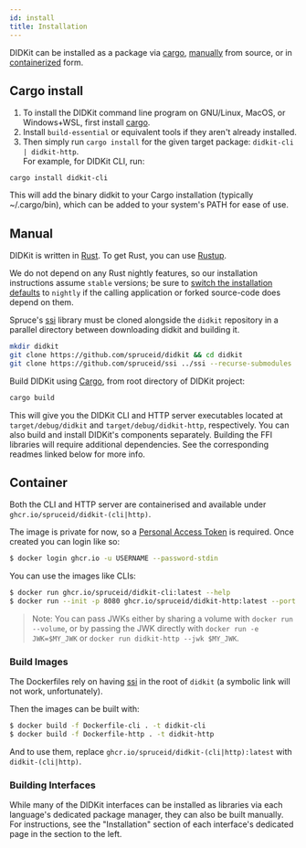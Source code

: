 ```yaml
---
id: install
title: Installation
---
```


[Rust]: https://www.rust-lang.org/
[rustup]: https://rustup.rs/
[Cargo]: https://doc.rust-lang.org/cargo/
[ssi]: https://github.com/spruceid/ssi
[installing-rust]: https://rust-lang.github.io/rustup/installation/index.html



DIDKit can be installed as a package via [cargo](#cargo-install),
[manually](#manual) from source, or in [containerized](#container) form.

## Cargo install

1. To install the DIDKit command line program on GNU/Linux, MacOS, or
   Windows+WSL, first install
   [cargo](https://doc.rust-lang.org/cargo/getting-started/installation.html). 
2. Install `build-essential` or equivalent tools if they aren't already installed.
3. Then simply run `cargo install` for the given target package: 
`didkit-cli | didkit-http`.  
For example, for DIDKit CLI, run:

```
cargo install didkit-cli
```

This will add the binary didkit to your Cargo installation (typically
~/.cargo/bin), which can be added to your system's PATH for ease of use.


## Manual

DIDKit is written in [Rust][]. To get Rust, you can use [Rustup][].

We do not depend on any Rust nightly features, so our installation instructions
assume `stable` versions; be sure to [switch the installation
defaults][installing-rust] to `nightly` if the calling application or forked
source-code does depend on them.

Spruce's [ssi][] library must be cloned alongside the `didkit` repository in a
parallel directory between downloading didkit and building it.

```sh
mkdir didkit
git clone https://github.com/spruceid/didkit && cd didkit
git clone https://github.com/spruceid/ssi ../ssi --recurse-submodules
```

Build DIDKit using [Cargo][], from root directory of DIDKit project:

```sh
cargo build
```

This will give you the DIDKit CLI and HTTP server executables located at
`target/debug/didkit` and `target/debug/didkit-http`, respectively. You can also
build and install DIDKit's components separately. Building the FFI libraries
will require additional dependencies. See the corresponding readmes linked below
for more info.

## Container

Both the CLI and HTTP server are containerised and available under
`ghcr.io/spruceid/didkit-(cli|http)`.

The image is private for now, so a [Personal Access
Token](https://docs.github.com/en/free-pro-team@latest/github/authenticating-to-github/creating-a-personal-access-token)
is required. Once created you can login like so:
```bash
$ docker login ghcr.io -u USERNAME --password-stdin
```

You can use the images like CLIs:
```bash
$ docker run ghcr.io/spruceid/didkit-cli:latest --help
$ docker run --init -p 8080 ghcr.io/spruceid/didkit-http:latest --port 8080
```

> Note: You can pass JWKs either by sharing a volume with `docker run --volume`,
> or by passing the JWK directly with `docker run -e JWK=$MY_JWK` or `docker run
> didkit-http --jwk $MY_JWK`.

### Build Images

The Dockerfiles rely on having [ssi][] in the root of `didkit` (a symbolic link
will not work, unfortunately).

Then the images can be built with:
```bash
$ docker build -f Dockerfile-cli . -t didkit-cli
$ docker build -f Dockerfile-http . -t didkit-http
```

And to use them, replace `ghcr.io/spruceid/didkit-(cli|http):latest` with
`didkit-(cli|http)`.

### Building Interfaces

While many of the DIDKit interfaces can be installed as libraries via each
language's dedicated package manager, they can also be built manually.  For
instructions, see the "Installation" section of each interface's dedicated page
in the section to the left.